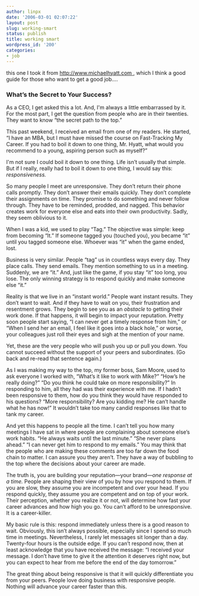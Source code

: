 ```yaml
---
author: linpx
date: '2006-03-01 02:07:22'
layout: post
slug: working-smart
status: publish
title: working smart
wordpress_id: '200'
categories:
- job
---
```


this one I took it from [http://www.michaelhyatt.com
](http://www.michaelhyatt.com/workingsmart/2006/02/whats_the_secre.html),
which I think a good guide for those who want to get a good job....

  

### What’s the Secret to Your Success?

  

As a CEO, I get asked this a lot. And, I'm always a little embarrassed by it.
For the most part, I get the question from people who are in their twenties.
They want to know “the secret path to the top.”

This past weekend, I received an email from one of my readers. He started, “I
have an MBA, but I must have missed the course on Fast-Tracking My Career. If
you had to boil it down to one thing, Mr. Hyatt, what would you recommend to a
young, aspiring person such as myself?”

I'm not sure I could boil it down to one thing. Life isn’t usually that
simple. But if I really, really had to boil it down to one thing, I would say
this: _responsiveness._

So many people I meet are unresponsive. They don’t return their phone calls
promptly. They don’t answer their emails quickly. They don’t complete their
assignments on time. They promise to do something and never follow through.
They have to be reminded, prodded, and nagged. This behavior creates work for
everyone else and eats into their own productivity. Sadly, they seem oblivious
to it.

  

When I was a kid, we used to play “Tag.” The objective was simple: keep from
becoming “It.” If someone tagged you (touched you), you became “it” until you
tagged someone else. Whoever was “it” when the game ended, lost.

Business is very similar. People “tag” us in countless ways every day. They
place calls. They send emails. They mention something to us in a meeting.
Suddenly, we are “it.” And, just like the game, if you stay “it” too long, you
lose. The only winning strategy is to respond quickly and make someone else
“it.”

Reality is that we live in an “instant world.” People want instant results.
They don’t want to wait. And if they have to wait on you, their frustration
and resentment grows. They begin to see you as an _obstacle_ to getting their
work done. If that happens, it will begin to impact your reputation. Pretty
soon people start saying, “I can never get a timely response from him,” or
“When I send her an email, I feel like it goes into a black hole,” or worse,
your colleagues just roll their eyes and sigh at the mention of your name.

Yet, these are the very people who will push you up or pull you down. You
cannot succeed without the support of your peers and subordinates. (Go back
and re-read that sentence again.)

As I was making my way to the top, my former boss, Sam Moore, used to ask
everyone I worked with, “What’s it like to work with Mike?” “How’s he really
doing?” “Do you think he could take on more responsibility?” In responding to
him, all they had was their experience with me. If I hadn’t been responsive to
them, how do you think they would have responded to his questions? “More
responsibility? Are you kidding me? He can’t handle what he has now!” It
wouldn’t take too many candid responses like that to tank my career.

And yet this happens to people all the time. I can’t tell you how many
meetings I have sat in where people are complaining about someone else’s work
habits. “He always waits until the last minute.” “She never plans ahead.” “I
can never get him to respond to my emails.” You may think that the people who
are making these comments are too far down the food chain to matter. I can
assure you they aren’t. They have a way of bubbling to the top where the
decisions about your career are made.

The truth is, you are building your reputation—your brand—_one response at a
time._ People are shaping their view of you by how you respond to them. If you
are slow, they assume you are incompetent and over your head. If you respond
quickly, they assume you are competent and on top of your work. Their
perception, whether you realize it or not, will determine how fast your career
advances and how high you go. You can’t afford to be unresponsive. It is a
career-killer.

My basic rule is this: respond immediately unless there is a good reason to
wait. Obviously, this isn’t always possible, especially since I spend so much
time in meetings. Nevertheless, I rarely let messages sit longer than a day.
Twenty-four hours is the outside edge. If you can’t respond now, then at least
acknowledge that you have received the message: “I received your message. I
don’t have time to give it the attention it deserves right now, but you can
expect to hear from me before the end of the day tomorrow.”

The great thing about being responsive is that it will quickly differentiate
you from your peers. People love doing business with responsive people.
Nothing will advance your career faster than this.

  

